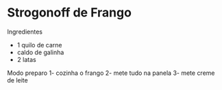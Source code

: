 # Strogonoff de Frango

Ingredientes
*	1 quilo de carne
*	caldo de galinha
*	2 latas


Modo preparo
1- cozinha o frango
2- mete tudo na panela
3- mete creme de leite



